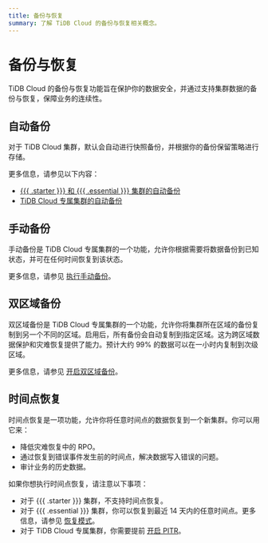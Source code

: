 ```yaml
---
title: 备份与恢复
summary: 了解 TiDB Cloud 的备份与恢复相关概念。
---
```


# 备份与恢复

TiDB Cloud 的备份与恢复功能旨在保护你的数据安全，并通过支持集群数据的备份与恢复，保障业务的连续性。

## 自动备份

对于 TiDB Cloud 集群，默认会自动进行快照备份，并根据你的备份保留策略进行存储。

更多信息，请参见以下内容：

- [{{{ .starter }}} 和 {{{ .essential }}} 集群的自动备份](/tidb-cloud/backup-and-restore-serverless.md#automatic-backups)
- [TiDB Cloud 专属集群的自动备份](/tidb-cloud/backup-and-restore.md#turn-on-auto-backup)

## 手动备份

手动备份是 TiDB Cloud 专属集群的一个功能，允许你根据需要将数据备份到已知状态，并可在任何时间恢复到该状态。

更多信息，请参见 [执行手动备份](/tidb-cloud/backup-and-restore.md#perform-a-manual-backup)。

## 双区域备份

双区域备份是 TiDB Cloud 专属集群的一个功能，允许你将集群所在区域的备份复制到另一个不同的区域。启用后，所有备份会自动复制到指定区域。这为跨区域数据保护和灾难恢复提供了能力。预计大约 99% 的数据可以在一小时内复制到次级区域。

更多信息，请参见 [开启双区域备份](/tidb-cloud/backup-and-restore.md#turn-on-dual-region-backup)。

## 时间点恢复

时间点恢复是一项功能，允许你将任意时间点的数据恢复到一个新集群。你可以用它来：

- 降低灾难恢复中的 RPO。
- 通过恢复到错误事件发生前的时间点，解决数据写入错误的问题。
- 审计业务的历史数据。

如果你想执行时间点恢复，请注意以下事项：

- 对于 {{{ .starter }}} 集群，不支持时间点恢复。
- 对于 {{{ .essential }}} 集群，你可以恢复到最近 14 天内的任意时间点。更多信息，请参见 [恢复模式](/tidb-cloud/backup-and-restore-serverless.md#restore-mode)。
- 对于 TiDB Cloud 专属集群，你需要提前 [开启 PITR](/tidb-cloud/backup-and-restore.md#turn-on-point-in-time-restore)。